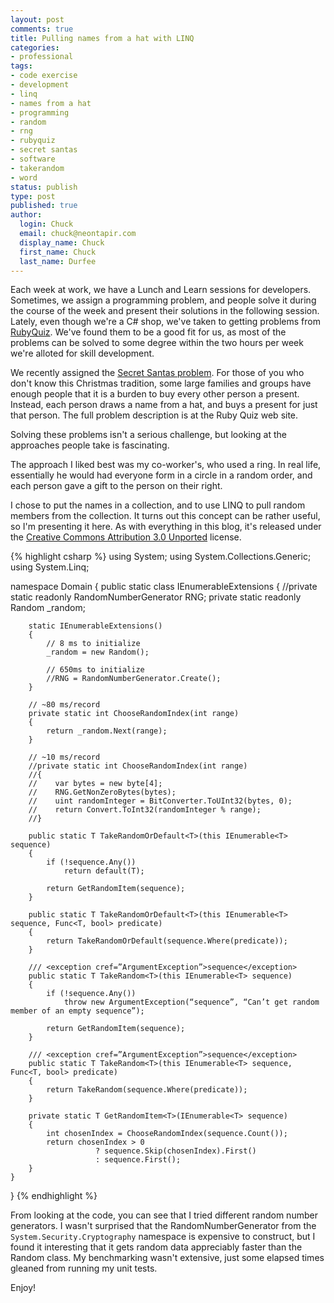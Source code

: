 ```yaml
---
layout: post
comments: true
title: Pulling names from a hat with LINQ
categories:
- professional
tags:
- code exercise
- development
- linq
- names from a hat
- programming
- random
- rng
- rubyquiz
- secret santas
- software
- takerandom
- word
status: publish
type: post
published: true
author:
  login: Chuck
  email: chuck@neontapir.com
  display_name: Chuck
  first_name: Chuck
  last_name: Durfee
---
```

Each week at work, we have a Lunch and Learn sessions for developers. Sometimes, we assign a programming problem, and people solve it during the course of the week and present their solutions in the following session. Lately, even though we're a C# shop, we've taken to getting problems from [RubyQuiz](http://rubyquiz.com/). We've found them to be a good fit for us, as most of the problems can be solved to some degree within the two hours per week we're alloted for skill development.

We recently assigned the [Secret Santas problem](http://rubyquiz.com/quiz2.html). For those of you who don't know this Christmas tradition, some large families and groups have enough people that it is a burden to buy every other person a present. Instead, each person draws a name from a hat, and buys a present for just that person. The full problem description is at the Ruby Quiz web site.

Solving these problems isn't a serious challenge, but looking at the approaches people take is fascinating.

The approach I liked best was my co-worker's, who used a ring. In real life, essentially he would had everyone form in a circle in a random order, and each person gave a gift to the person on their right.

I chose to put the names in a collection, and to use LINQ to pull random members from the collection. It turns out this concept can be rather useful, so I'm presenting it here. As with everything in this blog, it's released under the [Creative Commons Attribution 3.0 Unported](http://creativecommons.org/licenses/by/3.0/) license.

{% highlight csharp %}
using System;
using System.Collections.Generic;
using System.Linq;

namespace Domain
{
    public static class IEnumerableExtensions
    {
        //private static readonly RandomNumberGenerator RNG;
        private static readonly Random _random;

        static IEnumerableExtensions()
        {
            // 8 ms to initialize
            _random = new Random();

            // 650ms to initialize
            //RNG = RandomNumberGenerator.Create();
        }

        // ~80 ms/record
        private static int ChooseRandomIndex(int range)
        {
            return _random.Next(range);
        }

        // ~10 ms/record
        //private static int ChooseRandomIndex(int range)
        //{
        //    var bytes = new byte[4];
        //    RNG.GetNonZeroBytes(bytes);
        //    uint randomInteger = BitConverter.ToUInt32(bytes, 0);
        //    return Convert.ToInt32(randomInteger % range);
        //}

        public static T TakeRandomOrDefault<T>(this IEnumerable<T> sequence)
        {
            if (!sequence.Any())
                return default(T);

            return GetRandomItem(sequence);
        }

        public static T TakeRandomOrDefault<T>(this IEnumerable<T> sequence, Func<T, bool> predicate)
        {
            return TakeRandomOrDefault(sequence.Where(predicate));
        }

        /// <exception cref=”ArgumentException”>sequence</exception>
        public static T TakeRandom<T>(this IEnumerable<T> sequence)
        {
            if (!sequence.Any())
                throw new ArgumentException(“sequence”, “Can’t get random member of an empty sequence”);

            return GetRandomItem(sequence);
        }

        /// <exception cref=”ArgumentException”>sequence</exception>
        public static T TakeRandom<T>(this IEnumerable<T> sequence, Func<T, bool> predicate)
        {
            return TakeRandom(sequence.Where(predicate));
        }

        private static T GetRandomItem<T>(IEnumerable<T> sequence)
        {
            int chosenIndex = ChooseRandomIndex(sequence.Count());
            return chosenIndex > 0
                       ? sequence.Skip(chosenIndex).First()
                       : sequence.First();
        }
    }
}
{% endhighlight %}

From looking at the code, you can see that I tried different random number generators. I wasn't surprised that the RandomNumberGenerator from the `System.Security.Cryptography` namespace is expensive to construct, but I found it interesting that it gets random data appreciably faster than the Random class. My benchmarking wasn't extensive, just some elapsed times gleaned from running my unit tests.

Enjoy!
